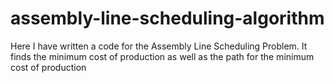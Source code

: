 # assembly-line-scheduling-algorithm
Here I have written a code for the Assembly Line Scheduling Problem. It finds the minimum cost of production as well as the path for the minimum cost of production
